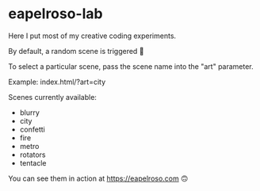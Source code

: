 # eapelroso-lab

Here I put most of my creative coding experiments.

By default, a random scene is triggered 🎲 

To select a particular scene, pass the scene name into the "art" parameter.

Example: index.html/?art=city

Scenes currently available:

- blurry
- city
- confetti
- fire
- metro
- rotators
- tentacle

You can see them in action at https://eapelroso.com 🙃
